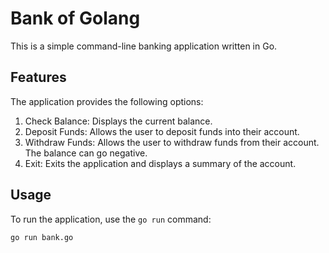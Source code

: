 # Bank of Golang

This is a simple command-line banking application written in Go.

## Features

The application provides the following options:

1. Check Balance: Displays the current balance.
2. Deposit Funds: Allows the user to deposit funds into their account.
3. Withdraw Funds: Allows the user to withdraw funds from their account. The balance can go negative.
4. Exit: Exits the application and displays a summary of the account.

## Usage

To run the application, use the `go run` command:

```bash
go run bank.go
```
